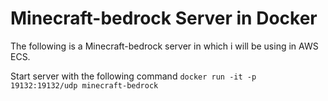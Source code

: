 # Minecraft-bedrock Server in Docker
The following is a Minecraft-bedrock server in which i will be using in AWS ECS.

Start server with the following command
`docker run -it -p 19132:19132/udp minecraft-bedrock`
